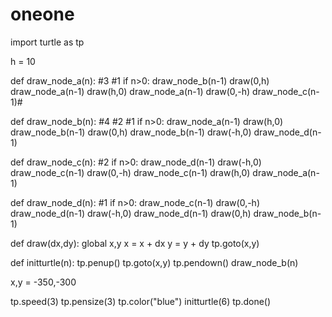 # oneone
import turtle as tp


h = 10

def draw_node_a(n):
    #3
    #1
    if n>0:
        draw_node_b(n-1)
        draw(0,h)
        draw_node_a(n-1)
        draw(h,0)
        draw_node_a(n-1)
        draw(0,-h)
        draw_node_c(n-1)#


def draw_node_b(n):
    #4
    #2
    #1
    if n>0:
        draw_node_a(n-1)
        draw(h,0)
        draw_node_b(n-1)
        draw(0,h)
        draw_node_b(n-1)
        draw(-h,0)
        draw_node_d(n-1)


def draw_node_c(n):
    #2
    if n>0:
        draw_node_d(n-1)
        draw(-h,0)
        draw_node_c(n-1)
        draw(0,-h)
        draw_node_c(n-1)
        draw(h,0)
        draw_node_a(n-1)

def draw_node_d(n):
    #1
    if n>0:
        draw_node_c(n-1)
        draw(0,-h)
        draw_node_d(n-1)
        draw(-h,0)
        draw_node_d(n-1)
        draw(0,h)
        draw_node_b(n-1)


def draw(dx,dy):
    global x,y
    x = x + dx
    y = y + dy
    tp.goto(x,y)

def initturtle(n):
    tp.penup()
    tp.goto(x,y)
    tp.pendown()
    draw_node_b(n)

x,y = -350,-300

tp.speed(3)
tp.pensize(3)
tp.color("blue")
initturtle(6)
tp.done()
